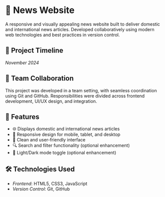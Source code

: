 # 📰 News Website

A responsive and visually appealing news website built to deliver domestic and international news articles. Developed collaboratively using modern web technologies and best practices in version control.

## 📅 Project Timeline
*November 2024*

## 👥 Team Collaboration
This project was developed in a team setting, with seamless coordination using Git and GitHub. Responsibilities were divided across frontend development, UI/UX design, and integration.

## 🚀 Features

- 🌐 Displays domestic and international news articles
- 📱 Responsive design for mobile, tablet, and desktop
- 🎨 Clean and user-friendly interface
- 🔍 Search and filter functionality (optional enhancement)
- 🌙 Light/Dark mode toggle (optional enhancement)

## 🛠 Technologies Used

- *Frontend*: HTML5, CSS3, JavaScript
- *Version Control*: Git, GitHub

